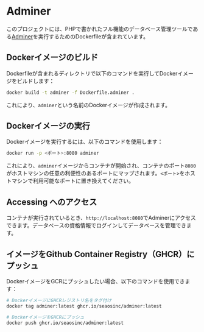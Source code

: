 # Adminer

このプロジェクトには、PHPで書かれたフル機能のデータベース管理ツールである[Adminer](https://www.adminer.org/)を実行するためのDockerfileが含まれています。

## Dockerイメージのビルド

Dockerfileが含まれるディレクトリで以下のコマンドを実行してDockerイメージをビルドします：

```bash
docker build -t adminer -f Dockerfile.adminer .
```

これにより、`adminer`という名前のDockerイメージが作成されます。

## Dockerイメージの実行

Dockerイメージを実行するには、以下のコマンドを使用します：

```bash
docker run -p <ポート>:8080 adminer
```

これにより、`adminer`イメージからコンテナが開始され、コンテナのポート`8080`がホストマシンの任意の利便性のあるポートにマップされます。`<ポート>`をホストマシンで利用可能なポートに置き換えてください。

## Accessing へのアクセス
コンテナが実行されているとき、`http://localhost:8080`でAdminerにアクセスできます。データベースの資格情報でログインしてデータベースを管理できます。


## イメージをGithub Container Registry（GHCR）にプッシュ
DockerイメージをGCRにプッシュしたい場合、以下のコマンドを使用できます：

```bash
# DockerイメージにGHCRレジストリ名をタグ付け
docker tag adminer:latest ghcr.io/seaosinc/adminer:latest

# DockerイメージをGHCRにプッシュ
docker push ghcr.io/seaosinc/adminer:latest
```
